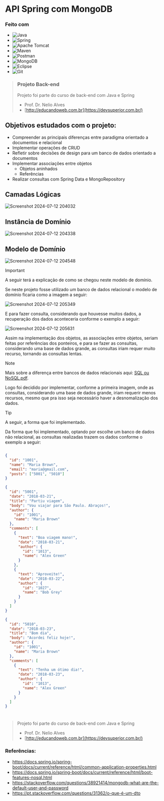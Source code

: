 # API Spring com MongoDB

### Feito com

- ![Java](https://img.shields.io/badge/java-%23ED8B00.svg?style=for-the-badge&logo=openjdk&logoColor=white)
- ![Spring](https://img.shields.io/badge/spring-%236DB33F.svg?style=for-the-badge&logo=spring&logoColor=white)
- ![Apache Tomcat](https://img.shields.io/badge/apache%20tomcat-%23F8DC75.svg?style=for-the-badge&logo=apache-tomcat&logoColor=black)
- ![Maven](https://img.shields.io/badge/Maven-C71A36?style=for-the-badge&logo=Apache%20Maven&logoColor=white)
- ![Postman](https://img.shields.io/badge/Postman-FF6C37?style=for-the-badge&logo=postman&logoColor=white)
- ![MongoDB](https://img.shields.io/badge/MongoDB-4EA94B?style=for-the-badge&logo=mongodb&logoColor=white)
- ![Eclipse](https://img.shields.io/badge/Eclipse-FE7A16.svg?style=for-the-badge&logo=Eclipse&logoColor=white)
- ![Git](https://img.shields.io/badge/git-%23F05033.svg?style=for-the-badge&logo=git&logoColor=white)

> ### Projeto Back-end
> Projeto foi parte do curso de back-end com Java e Spring
> - Prof. Dr. Nelio Alves
> - [http://educandoweb.com.br](https://devsuperior.com.br/)


## Objetivos estudados com o projeto:

- Compreender as principais diferenças entre paradigma orientado a documentos e relacional
- Implementar operações de CRUD
- Refletir sobre decisões de design para um banco de dados orientado a documentos
- Implementar associações entre objetos
  - Objetos aninhados
  - Referências
- Realizar consultas com Spring Data e MongoRepository

## Camadas Lógicas

![Screenshot 2024-07-12 204032](https://github.com/user-attachments/assets/f1a40d6b-fdbf-41a4-be68-464811cc7fa8)

## Instância de Domínio

![Screenshot 2024-07-12 204338](https://github.com/user-attachments/assets/d281fc8e-4f68-44a9-8382-10231c6f3160)

## Modelo de Domínio

![Screenshot 2024-07-12 204548](https://github.com/user-attachments/assets/2fd0b8b6-cafe-438a-9762-9de6dcad0186)

> [!IMPORTANT]
> A seguir terá a explicação de como se chegou neste modelo de domínio.

  Se neste projeto fosse utilizado um banco de dados relacional o modelo de domínio ficaria como a imagem a seguir:

![Screenshot 2024-07-12 205349](https://github.com/user-attachments/assets/609e674e-1152-4d66-92a0-5965ecce60fb)

  E para fazer consulta, considerando que houvesse muitos dados, a recuperação dos dados aconteceria conforme o exemplo a seguir:

![Screenshot 2024-07-12 205631](https://github.com/user-attachments/assets/7020bc44-5f99-4a52-ae0e-373f9bd88d40)

  Assim na implementação dos objetos, as associações entre objetos, seriam feitas por referências dos ponteiros, e para se fazer as consultas, considerando uma base de dados grande, as consultas iriam requer muito recurso, tornando as consultas lentas.

> [!NOTE]
> Mais sobre a diferença entre bancos de dados relacionais aqui: [SQL ou NoSQL.pdf](https://github.com/user-attachments/files/16200339/slides-aula-nosql-mongodb.pdf).

  Logo foi decidido por implementar, conforme a primeira imagem, onde as consultas, considerando uma base de dados grande, iriam requerir menos recursos, mesmo que pra isso seja necessário haver a desnomalização dos dados.

> [!TIP]
> A seguir, a forma que foi implementado.

  Da forma que foi implementado, optando por escolhe um banco de dados não relacional, as consultas realizadas trazem os dados conforme o exemplo a seguir:

```json

{
  "id": "1001",
  "name": "Maria Brown",
  "email": "maria@gmail.com",
  "posts": ["5001", "5010"]
}

{
  "id": "5001",
  "date": "2018-03-21",
  "title": "Partiu viagem",
  "body": "Vou viajar para São Paulo. Abraços!",
  "author": {
    "id": "1001",
    "name": "Maria Brown"
  },
  "comments": [
    {
      "text": "Boa viagem mano!",
      "date": "2018-03-21",
      "author": {
        "id": "1013",
        "name": "Alex Green"
      }
    },
    {
      "text": "Aproveite!",
      "date": "2018-03-22",
      "author": {
        "id": "1027",
        "name": "Bob Grey"
      }
    }
  ]
}

{
  "id": "5010",
  "date": "2018-03-23",
  "title": "Bom dia",
  "body": "Acordei feliz hoje!",
  "author": {
    "id": "1001",
    "name": "Maria Brown"
  },
  "comments": [
    {
      "text": "Tenha um ótimo dia!",
      "date": "2018-03-23",
      "author": {
        "id": "1013",
        "name": "Alex Green"
      }
    }
  ]
}

```
#
> Projeto foi parte do curso de back-end com Java e Spring
> - Prof. Dr. Nelio Alves
> - [http://educandoweb.com.br](https://devsuperior.com.br/)

### Referências:
- https://docs.spring.io/spring-boot/docs/current/reference/html/common-application-properties.html
- https://docs.spring.io/spring-boot/docs/current/reference/html/boot-features-nosql.html
- https://stackoverflow.com/questions/38921414/mongodb-what-are-the-default-user-and-password
- https://pt.stackoverflow.com/questions/31362/o-que-é-um-dto
